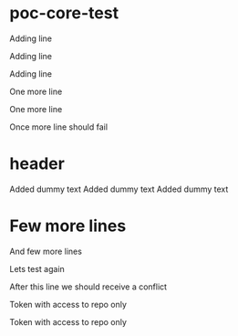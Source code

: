 # poc-core-test

Adding line

Adding line


Adding line

One more line

One more line

Once more line should fail


# header
Added dummy text
Added dummy text
Added dummy text

# Few more lines

And few more lines

Lets test again

After this line we should receive a conflict

Token with access to repo only

Token with access to repo only

